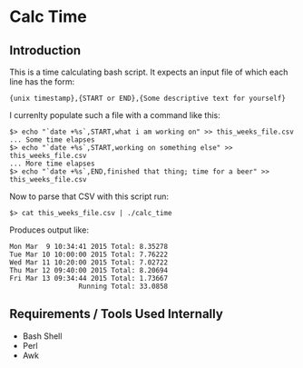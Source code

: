 # Calc Time

## Introduction

This is a time calculating bash script. It expects an input file of which each line has the 
 form:
 
    {unix timestamp},{START or END},{Some descriptive text for yourself}
 
 I currenlty populate such a file with a command like this:
 
    $> echo "`date +%s`,START,what i am working on" >> this_weeks_file.csv
    ... Some time elapses
    $> echo "`date +%s`,START,working on something else" >> this_weeks_file.csv
    ... More time elapses
    $> echo "`date +%s`,END,finished that thing; time for a beer" >> this_weeks_file.csv

 Now to parse that CSV with this script run:
 
    $> cat this_weeks_file.csv | ./calc_time

 Produces output like:

    Mon Mar  9 10:34:41 2015 Total: 8.35278
    Tue Mar 10 10:00:00 2015 Total: 7.76222
    Wed Mar 11 10:20:00 2015 Total: 7.02722
    Thu Mar 12 09:40:00 2015 Total: 8.20694
    Fri Mar 13 09:34:44 2015 Total: 1.73667
                     Running Total: 33.0858


## Requirements / Tools Used Internally

- Bash Shell
- Perl
- Awk



